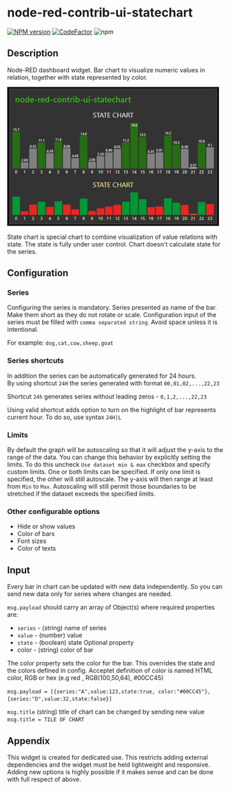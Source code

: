 # node-red-contrib-ui-statechart
[![NPM version][npm-image]][npm-url]
[![CodeFactor](https://www.codefactor.io/repository/github/hotnipi/node-red-contrib-ui-statechart/badge)](https://www.codefactor.io/repository/github/hotnipi/node-red-contrib-ui-statechart)
![npm](https://img.shields.io/npm/dm/node-red-contrib-ui-statechart)

[npm-image]: http://img.shields.io/npm/v/node-red-contrib-ui-statechart.svg
[npm-url]: https://npmjs.org/package/node-red-contrib-ui-statechart
## Description
Node-RED dashboard widget. Bar chart to visualize numeric values in relation, together with state represented by color.

![Node-RED dashboard widget node-red-contrib-ui-statechart](images/node-red-contrib-ui-statechart.png)

State chart is special chart to combine visualization of value relations with state. 
The state is fully under user control. Chart doesn't calculate state for the series.


## Configuration
### Series

Configuring the series is mandatory. Series presented as name of the bar. Make them short as they do not rotate or scale.
Configuration input of the series must be filled with `comma separated string`. Avoid space unless it is intentional.

For example: `dog,cat,cow,sheep,goat`

### Series shortcuts
In addition the series can be automatically generated for 24 hours.  
By using shortcut `24H` the series generated with format `00,01,02,...,22,23`

Shortcut `24h` generates series without leading zeros - `0,1,2,...,22,23`

Using valid shortcut adds option to turn on the highlight of bar represents current hour. To do so, use syntax `24H|L`

### Limits
By default the graph will be autoscaling so that it will adjust the y-axis to the range of the data. You can change this behavior by explicitly setting the limits. To do this uncheck `Use dataset min & max` checkbox and specify custom limits. One or both limits can be specified. If only one limit is specified, the other will still autoscale. The y-axis will then range at least from `Min` to `Max`. Autoscaling will still permit those boundaries to be stretched if the dataset exceeds the specified limits.

### Other configurable options   
* Hide or show values
* Color of bars
* Font sizes
* Color of texts  

## Input

Every bar in chart can be updated with new data independently. So you can send new data only for series where changes are needed. 

`msg.payload` should carry an array of Object(s) where
required properties are: 

   * `series`  - (string) name of series
   * `value`  - (number) value
   * `state`  - (boolean) state
Optional property
   * color - (string) color of bar

The color property sets the color for the bar. This overrides the state and the colors defined in config. Acceptet definition of color is named HTML color, RGB or hex (e.g red , RGB(100,50,64), #00CC45)

`msg.payload = [{series:"A",value:123,state:true, color:"#00CC45"},{series:"D",value:32,state:false}]`

`msg.title` (string) title of chart can be changed by sending new value `msg.title = TILE OF CHART`
## Appendix

This widget is created for dedicated use. This restricts adding external dependencies and the widget must be held lightweight and responsive. Adding new options is highly possible if it makes sense and can be done with full respect of above.  
